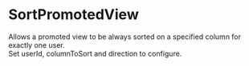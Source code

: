 # SortPromotedView

Allows a promoted view to be always sorted on a specified column for exactly one user.  
Set userId, columnToSort and direction to configure.
